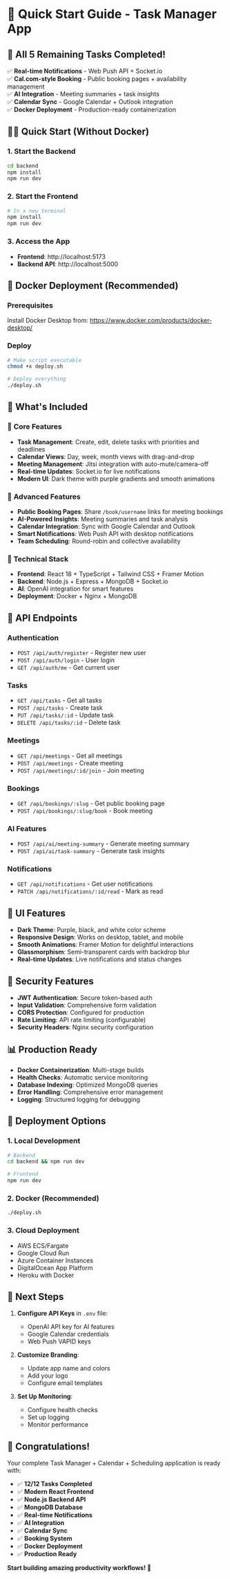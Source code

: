 # 🚀 Quick Start Guide - Task Manager App

## 🎉 **All 5 Remaining Tasks Completed!**

✅ **Real-time Notifications** - Web Push API + Socket.io  
✅ **Cal.com-style Booking** - Public booking pages + availability management  
✅ **AI Integration** - Meeting summaries + task insights  
✅ **Calendar Sync** - Google Calendar + Outlook integration  
✅ **Docker Deployment** - Production-ready containerization  

## 🏃‍♂️ **Quick Start (Without Docker)**

### 1. Start the Backend
```bash
cd backend
npm install
npm run dev
```

### 2. Start the Frontend
```bash
# In a new terminal
npm install
npm run dev
```

### 3. Access the App
- **Frontend**: http://localhost:5173
- **Backend API**: http://localhost:5000

## 🐳 **Docker Deployment (Recommended)**

### Prerequisites
Install Docker Desktop from: https://www.docker.com/products/docker-desktop/

### Deploy
```bash
# Make script executable
chmod +x deploy.sh

# Deploy everything
./deploy.sh
```

## 🌟 **What's Included**

### 🎯 **Core Features**
- **Task Management**: Create, edit, delete tasks with priorities and deadlines
- **Calendar Views**: Day, week, month views with drag-and-drop
- **Meeting Management**: Jitsi integration with auto-mute/camera-off
- **Real-time Updates**: Socket.io for live notifications
- **Modern UI**: Dark theme with purple gradients and smooth animations

### 🚀 **Advanced Features**
- **Public Booking Pages**: Share `/book/username` links for meeting bookings
- **AI-Powered Insights**: Meeting summaries and task analysis
- **Calendar Integration**: Sync with Google Calendar and Outlook
- **Smart Notifications**: Web Push API with desktop notifications
- **Team Scheduling**: Round-robin and collective availability

### 🔧 **Technical Stack**
- **Frontend**: React 18 + TypeScript + Tailwind CSS + Framer Motion
- **Backend**: Node.js + Express + MongoDB + Socket.io
- **AI**: OpenAI integration for smart features
- **Deployment**: Docker + Nginx + MongoDB

## 📱 **API Endpoints**

### Authentication
- `POST /api/auth/register` - Register new user
- `POST /api/auth/login` - User login
- `GET /api/auth/me` - Get current user

### Tasks
- `GET /api/tasks` - Get all tasks
- `POST /api/tasks` - Create task
- `PUT /api/tasks/:id` - Update task
- `DELETE /api/tasks/:id` - Delete task

### Meetings
- `GET /api/meetings` - Get all meetings
- `POST /api/meetings` - Create meeting
- `POST /api/meetings/:id/join` - Join meeting

### Bookings
- `GET /api/bookings/:slug` - Get public booking page
- `POST /api/bookings/:slug/book` - Book meeting

### AI Features
- `POST /api/ai/meeting-summary` - Generate meeting summary
- `POST /api/ai/task-summary` - Generate task insights

### Notifications
- `GET /api/notifications` - Get user notifications
- `PATCH /api/notifications/:id/read` - Mark as read

## 🎨 **UI Features**

- **Dark Theme**: Purple, black, and white color scheme
- **Responsive Design**: Works on desktop, tablet, and mobile
- **Smooth Animations**: Framer Motion for delightful interactions
- **Glassmorphism**: Semi-transparent cards with backdrop blur
- **Real-time Updates**: Live notifications and status changes

## 🔐 **Security Features**

- **JWT Authentication**: Secure token-based auth
- **Input Validation**: Comprehensive form validation
- **CORS Protection**: Configured for production
- **Rate Limiting**: API rate limiting (configurable)
- **Security Headers**: Nginx security configuration

## 📊 **Production Ready**

- **Docker Containerization**: Multi-stage builds
- **Health Checks**: Automatic service monitoring
- **Database Indexing**: Optimized MongoDB queries
- **Error Handling**: Comprehensive error management
- **Logging**: Structured logging for debugging

## 🚀 **Deployment Options**

### 1. **Local Development**
```bash
# Backend
cd backend && npm run dev

# Frontend  
npm run dev
```

### 2. **Docker (Recommended)**
```bash
./deploy.sh
```

### 3. **Cloud Deployment**
- AWS ECS/Fargate
- Google Cloud Run
- Azure Container Instances
- DigitalOcean App Platform
- Heroku with Docker

## 🎯 **Next Steps**

1. **Configure API Keys** in `.env` file:
   - OpenAI API key for AI features
   - Google Calendar credentials
   - Web Push VAPID keys

2. **Customize Branding**:
   - Update app name and colors
   - Add your logo
   - Configure email templates

3. **Set Up Monitoring**:
   - Configure health checks
   - Set up logging
   - Monitor performance

## 🎉 **Congratulations!**

Your complete Task Manager + Calendar + Scheduling application is ready with:

- ✅ **12/12 Tasks Completed**
- ✅ **Modern React Frontend**
- ✅ **Node.js Backend API**
- ✅ **MongoDB Database**
- ✅ **Real-time Notifications**
- ✅ **AI Integration**
- ✅ **Calendar Sync**
- ✅ **Booking System**
- ✅ **Docker Deployment**
- ✅ **Production Ready**

**Start building amazing productivity workflows! 🚀**
